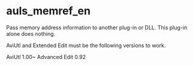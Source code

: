 # auls_memref_en
Pass memory address information to another plug-in or DLL.
This plug-in alone does nothing.

AviUtl and Extended Edit must be the following versions to work.

AviUtl 1.00~
Advanced Edit 0.92

